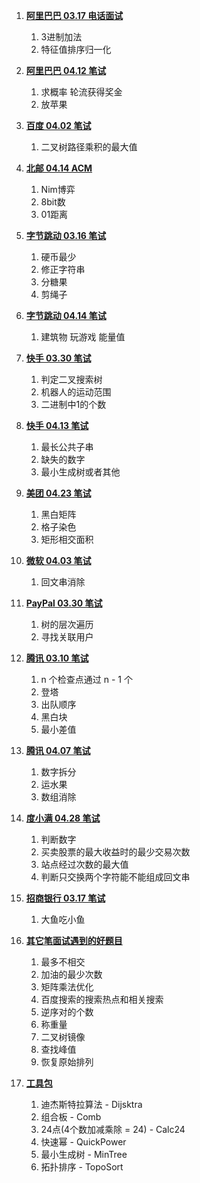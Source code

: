 1. **[阿里巴巴 03.17 电话面试](https://github.com/liwan-cn/recruit-2020/tree/master/src/alibaba0317)**
   
   1. 3进制加法
   2. 特征值排序归一化

1. **[阿里巴巴 04.12 笔试](https://github.com/liwan-cn/recruit-2020/tree/master/src/alibaba0412)**

   1. 求概率 轮流获得奖金
   2. 放苹果

1. **[百度 04.02 笔试](https://github.com/liwan-cn/recruit-2020/tree/master/src/baidu0402)**

    1. 二叉树路径乘积的最大值

1. **[北邮 04.14 ACM](https://github.com/liwan-cn/recruit-2020/tree/master/src/bupt0414)**

   1. Nim博弈
   2. 8bit数
   3. 01距离
   
1. **[字节跳动 03.16 笔试](https://github.com/liwan-cn/recruit-2020/tree/master/src/bytedance0316)**
   1. 硬币最少
   2. 修正字符串
   3. 分糖果
   4. 剪绳子
   
1. **[字节跳动 04.14 笔试](https://github.com/liwan-cn/recruit-2020/tree/master/src/bytedance0414)**
   
   1. 建筑物 玩游戏 能量值
 
1. **[快手 03.30 笔试](https://github.com/liwan-cn/recruit-2020/tree/master/src/kuaishou0330)**

   1. 判定二叉搜索树
   2. 机器人的运动范围
   3. 二进制中1的个数

1. **[快手 04.13 笔试](https://github.com/liwan-cn/recruit-2020/tree/master/src/kuaishou0413)**

   1. 最长公共子串
   2. 缺失的数字
   3. 最小生成树或者其他

1. **[美团 04.23 笔试](https://github.com/liwan-cn/recruit-2020/tree/master/src/meituan0423)**
   
   1. 黑白矩阵
   2. 格子染色
   3. 矩形相交面积

1. **[微软 04.03 笔试](https://github.com/liwan-cn/recruit-2020/tree/master/src/microsoft0403)**
   
   1. 回文串消除

1. **[PayPal 03.30 笔试](https://github.com/liwan-cn/recruit-2020/tree/master/src/paypal0330)**
   
   1. 树的层次遍历
   2. 寻找关联用户
   
1. **[腾讯 03.10 笔试](https://github.com/liwan-cn/recruit-2020/tree/master/src/tencent0310)**
   
   1. n 个检查点通过 n - 1 个
   2. 登塔
   3. 出队顺序
   4. 黑白块
   5. 最小差值

1. **[腾讯 04.07 笔试](https://github.com/liwan-cn/recruit-2020/tree/master/src/tencent0407)**
   
   1. 数字拆分
   2. 运水果
   3. 数组消除
   
1. **[度小满 04.28 笔试](https://github.com/liwan-cn/recruit-2020/tree/master/src/duxiaoman0428)**

   1. 判断数字
   2. 买卖股票的最大收益时的最少交易次数
   3. 站点经过次数的最大值
   4. 判断只交换两个字符能不能组成回文串
   
1. **[招商银行 03.17 笔试](https://github.com/liwan-cn/recruit-2020/tree/master/src/zhaoshang0317)**
   
   1. 大鱼吃小鱼
   
1. **[其它笔面试遇到的好题目](https://github.com/liwan-cn/recruit-2020/tree/master/src/other)**

   1. 最多不相交
   2. 加油的最少次数
   3. 矩阵乘法优化
   4. 百度搜索的搜索热点和相关搜索
   5. 逆序对的个数
   6. 称重量
   7. 二叉树镜像
   8. 查找峰值
   9. 恢复原始排列
   
1. **[工具包](https://github.com/liwan-cn/recruit-2020/tree/master/src/util)**

   1. 迪杰斯特拉算法 - Dijsktra
   2. 组合板 - Comb
   3. 24点(4个数加减乘除 = 24) - Calc24
   4. 快速幂 - QuickPower
   5. 最小生成树 - MinTree
   6. 拓扑排序 - TopoSort
   
   
   
   
